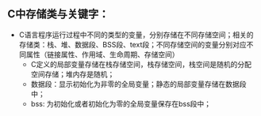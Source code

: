 
## C中存储类与关键字：  
  - C语言程序运行过程中不同的类型的变量，分别存储在不同存储空间；相关的存储类：栈、堆、数据段、BSS段、text段；不同存储空间的变量分别对应不同属性（链接属性、作用域、生命周期、存储空间）  
    - C定义的局部变量存储在栈存储空间，栈存储空间，栈空间是随机的分配空间存储；堆内存是随机；  
    - 数据段：显示初始化为非零的全局变量；静态的局部变量存储在数据段中；  
    - bss: 为初始化或者初始化为零的全局变量保存在bss段中；  
